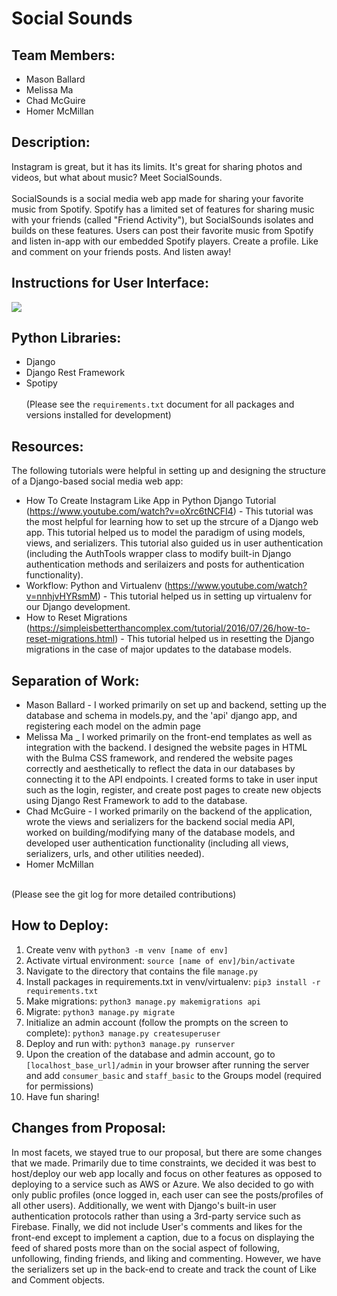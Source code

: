 # Social Sounds

## Team Members: 
- Mason Ballard
- Melissa Ma
- Chad McGuire
- Homer McMillan

## Description:
Instagram is great, but it has its limits. It's great for sharing photos and videos, but what about music? Meet SocialSounds.<br/><br/>
SocialSounds is a social media web app made for sharing your favorite music from Spotify. Spotify has a limited set of features for sharing music with your friends (called "Friend Activity"), but SocialSounds isolates and builds on these features. Users can post their favorite music from Spotify and listen in-app with our embedded Spotify players. Create a profile. Like and comment on your friends posts. And listen away!

## Instructions for User Interface:
<img src="http://g.recordit.co/jEfh9WPud3.gif">

## Python Libraries:
- Django
- Django Rest Framework
- Spotipy
<br/><br/>(Please see the `requirements.txt` document for all packages and versions installed for development)

## Resources:
The following tutorials were helpful in setting up and designing the structure of a Django-based social media web app:<br/>
- How To Create Instagram Like App in Python Django Tutorial (https://www.youtube.com/watch?v=oXrc6tNCFI4) - This tutorial was the most helpful for learning how to set up the strcure of a Django web app. This tutorial helped us to model the paradigm of using models, views, and serializers. This tutorial also guided us in user authentication (including the AuthTools wrapper class to modify built-in Django authentication methods and serilaizers and posts for authentication functionality).
- Workflow: Python and Virtualenv (https://www.youtube.com/watch?v=nnhjvHYRsmM) - This tutorial helped us in setting up virtualenv for our Django development.
- How to Reset Migrations (https://simpleisbetterthancomplex.com/tutorial/2016/07/26/how-to-reset-migrations.html) - This tutorial helped us in resetting the Django migrations in the case of major updates to the database models.

## Separation of Work:
- Mason Ballard - I worked primarily on set up and backend, setting up the database and schema in models.py, and the 'api' django app, and registering each model on the admin page
- Melissa Ma _ I worked primarily on the front-end templates as well as integration with the backend. I designed the website pages in HTML with the Bulma CSS framework, and rendered the website pages correctly and aesthetically to reflect the data in our databases by connecting it to the API endpoints. I created forms to take in user input such as the login, register, and create post pages to create new objects using Django Rest Framework to add to the database. 
- Chad McGuire - I worked primarily on the backend of the application, wrote the views and serializers for the backend social media API, worked on building/modifying many of the database models, and developed user authentication functionality (including all views, serializers, urls, and other utilities needed).
- Homer McMillan
<br/>
(Please see the git log for more detailed contributions)

## How to Deploy: 

1. Create venv with `python3 -m venv [name of env]`
2. Activate virtual environment: `source [name of env]/bin/activate`
3. Navigate to the directory that contains the file `manage.py`
4. Install packages in requirements.txt in venv/virtualenv: `pip3 install -r requirements.txt `
5. Make migrations: `python3 manage.py makemigrations api`
6. Migrate: `python3 manage.py migrate`
7. Initialize an admin account (follow the prompts on the screen to complete): `python3 manage.py createsuperuser`
8. Deploy and run with: `python3 manage.py runserver`
9. Upon the creation of the database and admin account, go to `[localhost_base_url]/admin` in your browser after running the server and add `consumer_basic` and `staff_basic` to the Groups model (required for permissions)
10. Have fun sharing!

## Changes from Proposal:

In most facets, we stayed true to our proposal, but there are some changes that we made. Primarily due to time constraints, we decided it was best to host/deploy our web app locally and focus on other features as opposed to deploying to a service such as AWS or Azure. We also decided to go with only public profiles (once logged in, each user can see the posts/profiles of all other users). Additionally, we went with Django's built-in user authentication protocols rather than using a 3rd-party service such as Firebase. Finally, we did not include User's comments and likes for the front-end except to implement a caption, due to a focus on displaying the feed of shared posts more than on the social aspect of following, unfollowing, finding friends, and liking and commenting. However, we have the serializers set up in the back-end to create and track the count of Like and Comment objects. 
